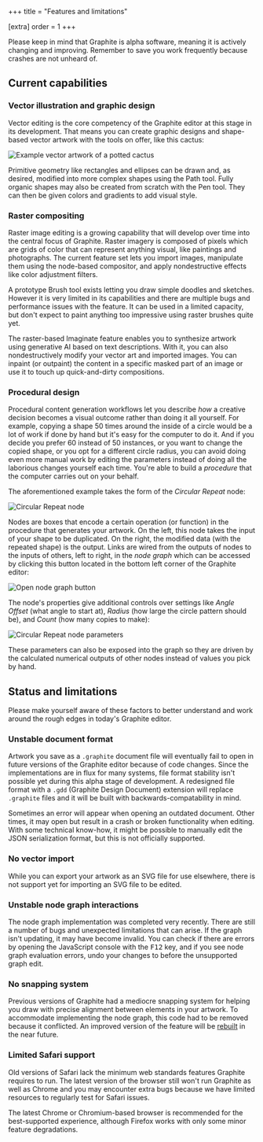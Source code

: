 +++
title = "Features and limitations"

[extra]
order = 1
+++

Please keep in mind that Graphite is alpha software, meaning it is actively changing and improving. Remember to save you work frequently because crashes are not unheard of.

## Current capabilities

### Vector illustration and graphic design

Vector editing is the core competency of the Graphite editor at this stage in its development. That means you can create graphic designs and shape-based vector artwork with the tools on offer, like this cactus:

<p><img src="https://static.graphite.rs/content/index/just-a-potted-cactus-thumbnail.avif" onerror="this.onerror = null; this.src = this.src.replace('.avif', '.png')" alt="Example vector artwork of a potted cactus" /></p>

Primitive geometry like rectangles and ellipses can be drawn and, as desired, modified into more complex shapes using the Path tool. Fully organic shapes may also be created from scratch with the Pen tool. They can then be given colors and gradients to add visual style.

### Raster compositing

Raster image editing is a growing capability that will develop over time into the central focus of Graphite. Raster imagery is composed of pixels which are grids of color that can represent anything visual, like paintings and photographs. The current feature set lets you import images, manipulate them using the node-based compositor, and apply nondestructive effects like color adjustment filters.

A prototype Brush tool exists letting you draw simple doodles and sketches. However it is very limited in its capabilities and there are multiple bugs and performance issues with the feature. It can be used in a limited capacity, but don't expect to paint anything too impressive using raster brushes quite yet.

The raster-based Imaginate feature enables you to synthesize artwork using generative AI based on text descriptions. With it, you can also nondestructively modify your vector art and imported images. You can inpaint (or outpaint) the content in a specific masked part of an image or use it to touch up quick-and-dirty compositions.

### Procedural design

Procedural content generation workflows let you describe *how* a creative decision becomes a visual outcome rather than doing it all yourself. For example, copying a shape 50 times around the inside of a circle would be a lot of work if done by hand but it's easy for the computer to do it. And if you decide you prefer 60 instead of 50 instances, or you want to change the copied shape, or you opt for a different circle radius, you can avoid doing even more manual work by editing the parameters instead of doing all the laborious changes yourself each time. You're able to build a *procedure* that the computer carries out on your behalf.

The aforementioned example takes the form of the *Circular Repeat* node:

<p><img src="https://static.graphite.rs/content/learn/introduction/features-and-limitations/circular-repeat-node.avif" onerror="this.onerror = null; this.src = this.src.replace('.avif', '.png')" onload="this.width /= 2" alt="Circular Repeat node" /></p>

Nodes are boxes that encode a certain operation (or function) in the procedure that generates your artwork. On the left, this node takes the input of your shape to be duplicated. On the right, the modified data (with the repeated shape) is the output. Links are wired from the outputs of nodes to the inputs of others, left to right, in the *node graph* which can be accessed by clicking this button located in the bottom left corner of the Graphite editor:

<p><img src="https://static.graphite.rs/content/learn/interface/document-panel/graph-view-button-while-closed.avif" onerror="this.onerror = null; this.src = this.src.replace('.avif', '.png')" alt="Open node graph button" /></p>

The node's properties give additional controls over settings like *Angle Offset* (what angle to start at), *Radius* (how large the circle pattern should be), and *Count* (how many copies to make):

<p><img src="https://static.graphite.rs/content/learn/introduction/features-and-limitations/circular-repeat-node-parameters.avif" onerror="this.onerror = null; this.src = this.src.replace('.avif', '.png')" onload="this.width /= 2" alt="Circular Repeat node parameters" /></p>


These parameters can also be exposed into the graph so they are driven by the calculated numerical outputs of other nodes instead of values you pick by hand.

## Status and limitations

Please make yourself aware of these factors to better understand and work around the rough edges in today's Graphite editor.

### Unstable document format

Artwork you save as a `.graphite` document file will eventually fail to open in future versions of the Graphite editor because of code changes. Since the implementations are in flux for many systems, file format stability isn't possible yet during this alpha stage of development. A redesigned file format with a `.gdd` (Graphite Design Document) extension will replace `.graphite` files and it will be built with backwards-compatability in mind.

Sometimes an error will appear when opening an outdated document. Other times, it may open but result in a crash or broken functionality when editing. With some technical know-how, it might be possible to manually edit the JSON serialization format, but this is not officially supported.

<!-- To open an outdated file, [look here](https://github.com/GraphiteEditor/Graphite/deployments/activity_log?environment=graphite-editor+%28Production%29) for the previous version of the Graphite editor that was published before the date you saved the document. Click "View deployment" to open it. -->

### No vector import

While you can export your artwork as an SVG file for use elsewhere, there is not support yet for importing an SVG file to be edited.

### Unstable node graph interactions

The node graph implementation was completed very recently. There are still a number of bugs and unexpected limitations that can arise. If the graph isn't updating, it may have become invalid. You can check if there are errors by opening the JavaScript console with the <kbd>F12</kbd> key, and if you see node graph evaluation errors, undo your changes to before the unsupported graph edit.

### No snapping system

Previous versions of Graphite had a mediocre snapping system for helping you draw with precise alignment between elements in your artwork. To accommodate implementing the node graph, this code had to be removed because it conflicted. An improved version of the feature will be [rebuilt](https://github.com/GraphiteEditor/Graphite/issues/1206) in the near future.

### Limited Safari support

Old versions of Safari lack the minimum web standards features Graphite requires to run. The latest version of the browser still won't run Graphite as well as Chrome and you may encounter extra bugs because we have limited resources to regularly test for Safari issues.

The latest Chrome or Chromium-based browser is recommended for the best-supported experience, although Firefox works with only some minor feature degradations.
